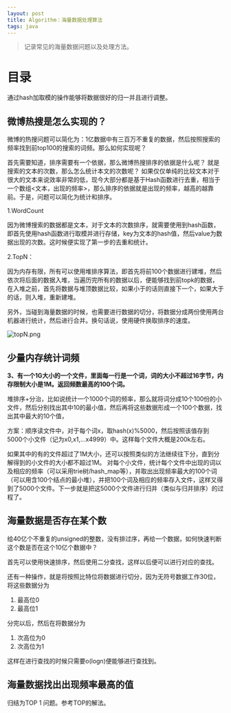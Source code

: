 ```yaml
---
layout: post
title: Algorithm：海量数据处理算法
tags: java
---
```


> 记录常见的海量数据问题以及处理方法。

#  目录

通过hash加取模的操作能够将数据很好的归一并且进行调整。


## 微博热搜是怎么实现的？

微博的热搜问题可以简化为：1亿数据中有三百万不重复的数据，然后按照搜索的频率找到前top100的搜索的词频。那么如何实现呢？

首先需要知道，排序需要有一个依据，那么微博热搜排序的依据是什么呢？ 就是搜索的文本的次数，那么怎么统计本文的次数呢？ 如果仅仅单纯的比较文本对于很大的文本来说效率非常的低，现今大部分都是基于Hash函数进行去重，相当于一个数组<文本，出现的频率>，那么排序的依据就是出现的频率，越高的越靠前。于是，问题可以简化为统计和排序。

1.WordCount

因为微博搜索的数据都是文本，对于文本的次数排序，就需要使用到hash函数，即首先使用hash函数进行取模并进行存储，key为文本的hash值，然后value为数据出现的次数。这时候便实现了第一步的去重和统计。

2.TopN：

因为内存有限，所有可以使用堆排序算法，即首先将前100个数据进行建堆，然后依次将后面的数据入堆，当遍历完所有的数据以后，便能够找到前topk的数据，在入堆之前，首先将数据与堆顶数据比较，如果小于的话则直接下一个，如果大于的话，则入堆，重新建堆。

另外，当碰到海量数据的时候，也需要进行数据的切分，将数据分成两份使用两台机器进行统计，然后进行合并。换句话说，使用硬件换取排序的速度。

![topN.png](https://pic.tyzhang.top/images/2020/09/29/topN.png)

## 少量内存统计词频

**3、有一个1G大小的一个文件，里面每一行是一个词，词的大小不超过16字节，内存限制大小是1M。返回频数最高的100个词。**

堆排序+分治，比如说统计一个1000个词的频率，那么就将词分成10个100份的小文件，然后分别找出其中10的最小值，然后再将这些数据形成一个100个数据，找出其中最大的10个值，

方案：顺序读文件中，对于每个词x，取hash(x)%5000，然后按照该值存到5000个小文件（记为x0,x1,...x4999）中。这样每个文件大概是200k左右。

如果其中的有的文件超过了1M大小，还可以按照类似的方法继续往下分，直到分解得到的小文件的大小都不超过1M。
对每个小文件，统计每个文件中出现的词以及相应的频率（可以采用trie树/hash_map等），并取出出现频率最大的100个词（可以用含100个结点的最小堆），并把100个词及相应的频率存入文件，这样又得到了5000个文件。下一步就是把这5000个文件进行归并（类似与归并排序）的过程了。

## 海量数据是否存在某个数

给40亿个不重复的unsigned的整数，没有排过序，再给一个数据，如何快速判断这个数是否在这个10亿个数据中？

首先可以使用快速排序，然后使用二分查找，这样以后便可以进行对应的查找。

还有一种操作，就是将按照比特位将数据进行切分，因为无符号数据工作30位，将这些数据分为

1. 最高位0
2. 最高位1

分完以后，然后在将数据分为

1. 次高位为0
2. 次高位为1

这样在进行查找的时候只需要o(logn)便能够进行查找到。

## 海量数据找出出现频率最高的值

归结为TOP 1 问题。参考TOP的解法。

